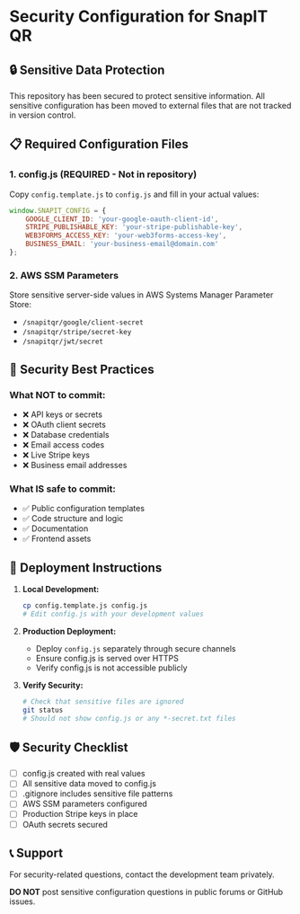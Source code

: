# Security Configuration for SnapIT QR

## 🔒 Sensitive Data Protection

This repository has been secured to protect sensitive information. All sensitive configuration has been moved to external files that are not tracked in version control.

## 📋 Required Configuration Files

### 1. config.js (REQUIRED - Not in repository)

Copy `config.template.js` to `config.js` and fill in your actual values:

```javascript
window.SNAPIT_CONFIG = {
    GOOGLE_CLIENT_ID: 'your-google-oauth-client-id',
    STRIPE_PUBLISHABLE_KEY: 'your-stripe-publishable-key',
    WEB3FORMS_ACCESS_KEY: 'your-web3forms-access-key',
    BUSINESS_EMAIL: 'your-business-email@domain.com'
};
```

### 2. AWS SSM Parameters

Store sensitive server-side values in AWS Systems Manager Parameter Store:

- `/snapitqr/google/client-secret`
- `/snapitqr/stripe/secret-key`
- `/snapitqr/jwt/secret`

## 🚨 Security Best Practices

### What NOT to commit:
- ❌ API keys or secrets
- ❌ OAuth client secrets
- ❌ Database credentials
- ❌ Email access codes
- ❌ Live Stripe keys
- ❌ Business email addresses

### What IS safe to commit:
- ✅ Public configuration templates
- ✅ Code structure and logic
- ✅ Documentation
- ✅ Frontend assets

## 🔧 Deployment Instructions

1. **Local Development:**
   ```bash
   cp config.template.js config.js
   # Edit config.js with your development values
   ```

2. **Production Deployment:**
   - Deploy `config.js` separately through secure channels
   - Ensure config.js is served over HTTPS
   - Verify config.js is not accessible publicly

3. **Verify Security:**
   ```bash
   # Check that sensitive files are ignored
   git status
   # Should not show config.js or any *-secret.txt files
   ```

## 🛡️ Security Checklist

- [ ] config.js created with real values
- [ ] All sensitive data moved to config.js
- [ ] .gitignore includes sensitive file patterns
- [ ] AWS SSM parameters configured
- [ ] Production Stripe keys in place
- [ ] OAuth secrets secured

## 📞 Support

For security-related questions, contact the development team privately.

**DO NOT** post sensitive configuration questions in public forums or GitHub issues.